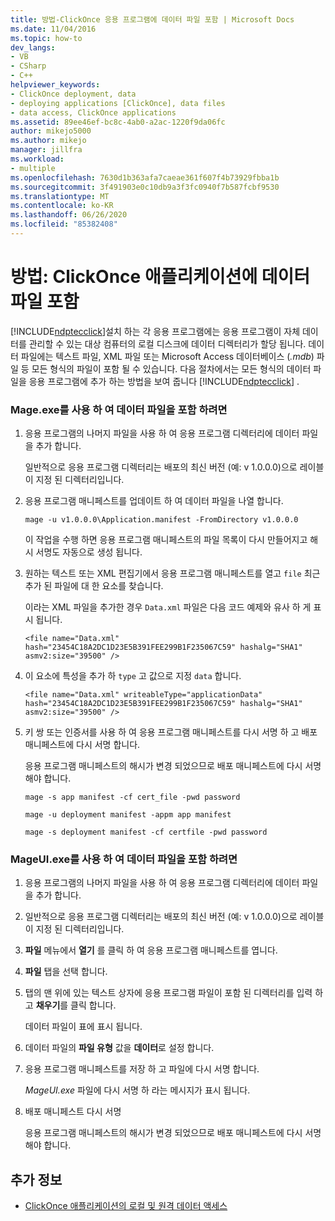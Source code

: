 ```yaml
---
title: 방법-ClickOnce 응용 프로그램에 데이터 파일 포함 | Microsoft Docs
ms.date: 11/04/2016
ms.topic: how-to
dev_langs:
- VB
- CSharp
- C++
helpviewer_keywords:
- ClickOnce deployment, data
- deploying applications [ClickOnce], data files
- data access, ClickOnce applications
ms.assetid: 89ee46ef-bc8c-4ab0-a2ac-1220f9da06fc
author: mikejo5000
ms.author: mikejo
manager: jillfra
ms.workload:
- multiple
ms.openlocfilehash: 7630d1b363afa7caeae361f607f4b73929fbba1b
ms.sourcegitcommit: 3f491903e0c10db9a3f3fc0940f7b587fcbf9530
ms.translationtype: MT
ms.contentlocale: ko-KR
ms.lasthandoff: 06/26/2020
ms.locfileid: "85382408"
---
```

# <a name="how-to-include-a-data-file-in-a-clickonce-application"></a>방법: ClickOnce 애플리케이션에 데이터 파일 포함
[!INCLUDE[ndptecclick](../deployment/includes/ndptecclick_md.md)]설치 하는 각 응용 프로그램에는 응용 프로그램이 자체 데이터를 관리할 수 있는 대상 컴퓨터의 로컬 디스크에 데이터 디렉터리가 할당 됩니다. 데이터 파일에는 텍스트 파일, XML 파일 또는 Microsoft Access 데이터베이스 (*.mdb*) 파일 등 모든 형식의 파일이 포함 될 수 있습니다. 다음 절차에서는 모든 형식의 데이터 파일을 응용 프로그램에 추가 하는 방법을 보여 줍니다 [!INCLUDE[ndptecclick](../deployment/includes/ndptecclick_md.md)] .

### <a name="to-include-a-data-file-by-using-mageexe"></a>Mage.exe를 사용 하 여 데이터 파일을 포함 하려면

1. 응용 프로그램의 나머지 파일을 사용 하 여 응용 프로그램 디렉터리에 데이터 파일을 추가 합니다.

    일반적으로 응용 프로그램 디렉터리는 배포의 최신 버전 (예: v 1.0.0.0)으로 레이블이 지정 된 디렉터리입니다.

2. 응용 프로그램 매니페스트를 업데이트 하 여 데이터 파일을 나열 합니다.

    `mage -u v1.0.0.0\Application.manifest -FromDirectory v1.0.0.0`

    이 작업을 수행 하면 응용 프로그램 매니페스트의 파일 목록이 다시 만들어지고 해시 서명도 자동으로 생성 됩니다.

3. 원하는 텍스트 또는 XML 편집기에서 응용 프로그램 매니페스트를 열고 `file` 최근 추가 된 파일에 대 한 요소를 찾습니다.

    이라는 XML 파일을 추가한 경우 `Data.xml` 파일은 다음 코드 예제와 유사 하 게 표시 됩니다.

   `<file name="Data.xml" hash="23454C18A2DC1D23E5B391FEE299B1F235067C59" hashalg="SHA1" asmv2:size="39500" />`

4. 이 요소에 특성을 추가 하 `type` 고 값으로 지정 `data` 합니다.

   `<file name="Data.xml" writeableType="applicationData" hash="23454C18A2DC1D23E5B391FEE299B1F235067C59" hashalg="SHA1" asmv2:size="39500" />`

5. 키 쌍 또는 인증서를 사용 하 여 응용 프로그램 매니페스트를 다시 서명 하 고 배포 매니페스트에 다시 서명 합니다.

    응용 프로그램 매니페스트의 해시가 변경 되었으므로 배포 매니페스트에 다시 서명 해야 합니다.

    `mage -s app manifest -cf cert_file -pwd password`

    `mage -u deployment manifest -appm app manifest`

    `mage -s deployment manifest -cf certfile -pwd password`

### <a name="to-include-a-data-file-by-using-mageuiexe"></a>MageUI.exe를 사용 하 여 데이터 파일을 포함 하려면

1. 응용 프로그램의 나머지 파일을 사용 하 여 응용 프로그램 디렉터리에 데이터 파일을 추가 합니다.

2. 일반적으로 응용 프로그램 디렉터리는 배포의 최신 버전 (예: v 1.0.0.0)으로 레이블이 지정 된 디렉터리입니다.

3. **파일** 메뉴에서 **열기** 를 클릭 하 여 응용 프로그램 매니페스트를 엽니다.

4. **파일** 탭을 선택 합니다.

5. 탭의 맨 위에 있는 텍스트 상자에 응용 프로그램 파일이 포함 된 디렉터리를 입력 하 고 **채우기**를 클릭 합니다.

     데이터 파일이 표에 표시 됩니다.

6. 데이터 파일의 **파일 유형** 값을 **데이터**로 설정 합니다.

7. 응용 프로그램 매니페스트를 저장 하 고 파일에 다시 서명 합니다.

     *MageUI.exe* 파일에 다시 서명 하 라는 메시지가 표시 됩니다.

8. 배포 매니페스트 다시 서명

     응용 프로그램 매니페스트의 해시가 변경 되었으므로 배포 매니페스트에 다시 서명 해야 합니다.

## <a name="see-also"></a>추가 정보
- [ClickOnce 애플리케이션의 로컬 및 원격 데이터 액세스](../deployment/accessing-local-and-remote-data-in-clickonce-applications.md)